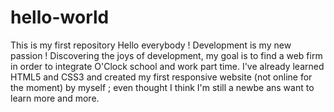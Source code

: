# hello-world
This is my first repository
Hello everybody !
Development is my new passion !
Discovering the joys of development, my goal is to find a web firm in order to integrate O'Clock school and work part time.
I've already learned HTML5 and CSS3 and created my first responsive website (not online for the moment) by myself ; even thought I think I'm still a newbe ans want to learn more and more. 
